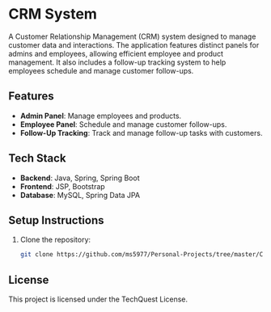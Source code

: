 # CRM System

A Customer Relationship Management (CRM) system designed to manage customer data and interactions. The application features distinct panels for admins and employees, allowing efficient employee and product management. It also includes a follow-up tracking system to help employees schedule and manage customer follow-ups.

## Features
- **Admin Panel**: Manage employees and products.
- **Employee Panel**: Schedule and manage customer follow-ups.
- **Follow-Up Tracking**: Track and manage follow-up tasks with customers.
  
## Tech Stack
- **Backend**: Java, Spring, Spring Boot
- **Frontend**: JSP, Bootstrap
- **Database**: MySQL, Spring Data JPA

## Setup Instructions
1. Clone the repository:
    ```bash
    git clone https://github.com/ms5977/Personal-Projects/tree/master/CRM-Project
    ```

## License
This project is licensed under the TechQuest License.
